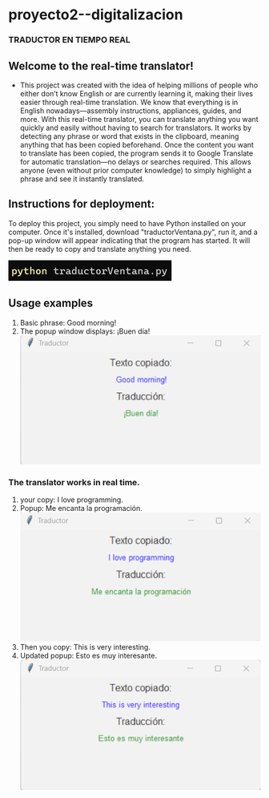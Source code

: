# proyecto2--digitalizacion

### TRADUCTOR EN TIEMPO REAL

## Welcome to the real-time translator!
- This project was created with the idea of helping millions of people who either don’t know English or are currently learning it, making their lives easier through real-time translation.
We know that everything is in English nowadays—assembly instructions, appliances, guides, and more. With this real-time translator, you can translate anything you want quickly and easily without having to search for translators.
It works by detecting any phrase or word that exists in the clipboard, meaning anything that has been copied beforehand. Once the content you want to translate has been copied, the program sends it to Google Translate for automatic translation—no delays or searches required. This allows anyone (even without prior computer knowledge) to simply highlight a phrase and see it instantly translated.

## Instructions for deployment:
To deploy this project, you simply need to have Python installed on your computer. Once it's installed, download "traductorVentana.py", run it, and a pop-up window will appear indicating that the program has started. It will then be ready to copy and translate anything you need.

![alt text](./images/image4.png)

## Usage examples
1. Basic phrase: Good morning!
2. The popup window displays: ¡Buen día!
![alt text](./images/image.png)

### The translator works in real time.
1. your copy: I love programming.
2. Popup: Me encanta la programación.
![alt text](./images/image2.png)
3. Then you copy: This is very interesting.
4. Updated popup: Esto es muy interesante.
![alt text](./images/image3.png)
